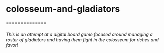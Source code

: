 # colosseum-and-gladiators
==============
###### This is an attempt at a digital board game focused around managing a roster of gladiators and having them fight in the colosseum for riches and favor!
